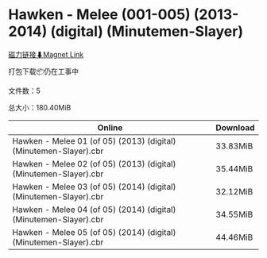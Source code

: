 # Hawken - Melee (001-005) (2013-2014) (digital) (Minutemen-Slayer)

[磁力链接⬇Magnet Link](magnet:?xt=urn:btih:d9e966abbf040b4c2c1dff3b0b0bcf650ac7e0c9&dn=Hawken%20-%20Melee%20%28001-005%29%20%282013-2014%29%20%28digital%29%20%28Minutemen-Slayer%29)

打包下载📦仍在工事中

文件数：5

总大小：180.40MiB

Online | Download
--- | ---
Hawken - Melee 01 (of 05) (2013) (digital) (Minutemen-Slayer).cbr | 33.83MiB
Hawken - Melee 02 (of 05) (2013) (digital) (Minutemen-Slayer).cbr | 35.44MiB
Hawken - Melee 03 (of 05) (2014) (digital) (Minutemen-Slayer).cbr | 32.12MiB
Hawken - Melee 04 (of 05) (2014) (digital) (Minutemen-Slayer).cbr | 34.55MiB
Hawken - Melee 05 (of 05) (2014) (digital) (Minutemen-Slayer).cbr | 44.46MiB